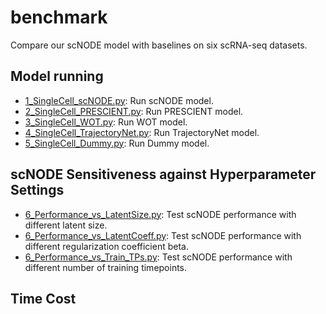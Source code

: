 # benchmark

Compare our scNODE model with baselines on six scRNA-seq datasets.

## Model running

- [1_SingleCell_scNODE.py](./1_SingleCell_scNODE.py): Run scNODE model.
- [2_SingleCell_PRESCIENT.py](./2_SingleCell_PRESCIENT.py): Run PRESCIENT model.
- [3_SingleCell_WOT.py](./3_SingleCell_WOT.py): Run WOT model.
- [4_SingleCell_TrajectoryNet.py](./4_SingleCell_TrajectoryNet.py): Run TrajectoryNet model.
- [5_SingleCell_Dummy.py](./5_SingleCell_Dummy.py): Run Dummy model.

## scNODE Sensitiveness against Hyperparameter Settings

- [6_Performance_vs_LatentSize.py](./6_Performance_vs_LatentSize.py): Test scNODE performance with different latent size.
- [6_Performance_vs_LatentCoeff.py](./6_Performance_vs_LatentCoeff.py): Test scNODE performance with different regularization coefficient beta.
- [6_Performance_vs_Train_TPs.py](./6_Performance_vs_Train_TPs.py): Test scNODE performance with different number of training timepoints.

## Time Cost